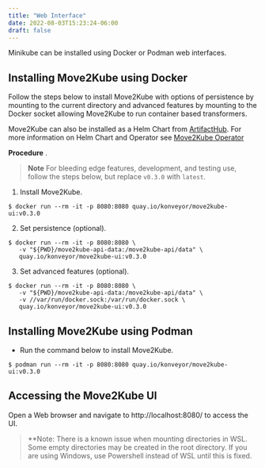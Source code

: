 ```yaml
---
title: "Web Interface"
date: 2022-08-03T15:23:24-06:00
draft: false
---
```

Minikube can be installed using Docker or Podman web interfaces.

## Installing Move2Kube using Docker
Follow the steps below to install Move2Kube with options of persistence by mounting to the current directory and advanced features by mounting to the Docker socket allowing Move2Kube to run container based transformers.

Move2Kube can also be installed as a Helm Chart from [ArtifactHub](https://artifacthub.io/packages/helm/move2kube/move2kube/0.3.0?modal=install).  For more information on Helm Chart and Operator see [Move2Kube Operator](https://github.com/konveyor/move2kube-operator)

**Procedure**
.
>**Note** For bleeding edge features, development, and testing use, follow the steps below, but replace `v0.3.0` with `latest`.

1. Install Move2Kube.

```
$ docker run --rm -it -p 8080:8080 quay.io/konveyor/move2kube-ui:v0.3.0
```

2. Set persistence (optional).
```
$ docker run --rm -it -p 8080:8080 \
   -v "${PWD}/move2kube-api-data:/move2kube-api/data" \
   quay.io/konveyor/move2kube-ui:v0.3.0
```
3. Set advanced features (optional).
```
$ docker run --rm -it -p 8080:8080 \
   -v "${PWD}/move2kube-api-data:/move2kube-api/data" \
   -v //var/run/docker.sock:/var/run/docker.sock \
   quay.io/konveyor/move2kube-ui:v0.3.0
```

## Installing Move2Kube using Podman
* Run the command below to install Move2Kube.

```
$ podman run --rm -it -p 8080:8080 quay.io/konveyor/move2kube-ui:v0.3.0
```

## Accessing the Move2Kube UI
Open a Web browser and navigate to http://localhost:8080/ to access the UI.

> **Note: There is a known issue when mounting directories in WSL. Some empty directories may be created in the root directory.  If you are using Windows, use Powershell instead of WSL until this is fixed.
